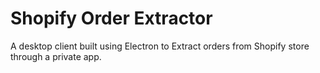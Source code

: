 # Shopify Order Extractor

A desktop client built using Electron to Extract orders from Shopify store through a private app.

